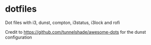 # dotfiles
Dot files with i3, dunst, compton, i3status, i3lock and rofi

Credit to https://github.com/tunnelshade/awesome-dots for the dunst configuration
